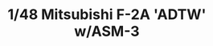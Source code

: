 ---
layout: product
title: "1/48 Mitsubishi F-2A 'ADTW' w/ASM-3"
price: "TBA" 
desc: "Maketa"
img_path: "/assets/img/HASE 07228.webp"
brand: "Hasegawa"
available: false
special_offer: false
new: false
soon: false
cat: "010000"
subcat: "015700"
subsubcat: "0N/A"
sifra: "HASE 07228"
popular: false
spec: false
---